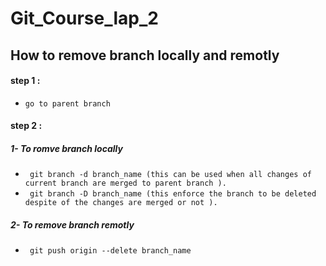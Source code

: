 # Git_Course_lap_2

## How to remove branch locally and remotly
 #### step 1 :
-  ` go to parent branch ` 
#### step 2 :
   ##### 1- To romve branch locally
 - ` git branch -d branch_name (this can be used when all changes of current branch are merged to parent branch ).`
 - ` git branch -D branch_name (this enforce the branch to be deleted despite of the changes are merged or not ).`
  ##### 2- To remove branch remotly
   - ` git push origin --delete branch_name`
